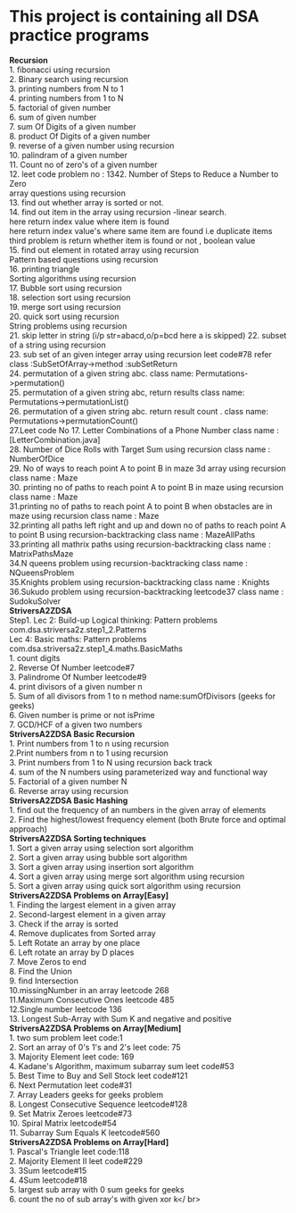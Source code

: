 # This project is containing all DSA practice programs

**Recursion** <br />
         1. fibonacci using recursion <br />
         2. Binary search using recursion <br />
         3. printing numbers from N to 1 <br />
         4. printing numbers from 1 to N <br />
         5. factorial of given number<br />
         6. sum  of given number<br />
         7. sum Of Digits of a given number <br />
         8. product Of Digits of a given number <br />
         9. reverse of a given number using recursion <br />
         10. palindram of a given number <br />
         11. Count no of zero's of a given number <br />
         12. leet code problem no : 1342. Number of Steps to Reduce a Number to Zero  <br />
         array questions using recursion <br />
         13. find out whether array is sorted or not. <br />
         14. find out item in the  array using recursion -linear search.<br />
             here return index value where item is found<br />
             here return index value's  where same item are found i.e duplicate items<br />
             third problem is return whether item is found or not , boolean value <br />
         15. find out element in rotated array using recursion <br />
         Pattern based questions using recursion <br />
         16. printing triangle <br />
         Sorting algorithms using recursion <br />
         17. Bubble sort using recursion <br />
         18. selection sort using recursion  <br />
         19. merge sort using recursion  <br />
         20. quick sort using recursion  <br />
         String problems using recursion <br />
         21. skip letter in string (i/p str=abacd,o/p=bcd here a is skipped)
         22. subset of a string using recursion<br />
         23. sub set of an given integer array using recursion leet code#78 refer class :SubSetOfArray->method :subSetReturn<br />
         24. permutation of a given string abc. class name: Permutations->permutation()<br />
         25. permutation of a given string abc, return results class name: Permutations->permutationList()<br />
         26. permutation of a given string abc. return result count . class name: Permutations->permutationCount()<br />
         27.Leet code No 17. Letter Combinations of a Phone Number class name :[LetterCombination.java]<br />
         28. Number of Dice Rolls with Target Sum using recursion class name : NumberOfDice <br />
         29. No of ways to reach point A to point B in maze 3d array using recursion class name : Maze <br />
         30. printing no of paths to reach  point A to point B in maze  using recursion class name : Maze <br />
         31.printing no of paths to reach  point A to point B when obstacles are in maze  using recursion class name : Maze <br />
         32.printing all paths left right and up and down no of paths to reach  point A to point B  using recursion-backtracking class name : MazeAllPaths <br />
         33.printing all mathrix paths using recursion-backtracking class name : MatrixPathsMaze <br />
         34.N queens problem using recursion-backtracking class name : NQueensProblem <br />
         35.Knights problem using recursion-backtracking class name : Knights <br />
         36.Sukudo problem using recursion-backtracking leetcode37 class name : SudokuSolver <br />
**StriversA2ZDSA** <br />
Step1. Lec 2: Build-up Logical thinking: Pattern problems com.dsa.striversa2z.step1_2.Patterns<br />
       Lec 4: Basic maths: Pattern problems com.dsa.striversa2z.step1_4.maths.BasicMaths<br />
             1. count digits <br />
             2. Reverse Of Number leetcode#7 <br />
             3. Palindrome Of Number leetcode#9 <br />
             4. print divisors of a given number n <br />
             5. Sum of all divisors from 1 to n method name:sumOfDivisors (geeks for geeks)<br />
             6. Given number is prime or not isPrime <br />
             7. GCD/HCF of a given two numbers <br />
**StriversA2ZDSA Basic Recursion** <br />
             1. Print numbers from 1 to n using recursion <br />
             2.Print numbers from n to 1 using recursion <br />
             3. Print numbers from 1 to N using recursion back track <br />
             4. sum of the N numbers using parameterized way and functional way  <br />
             5. Factorial of a given number  N  <br />
             6. Reverse array using recursion  <br />
**StriversA2ZDSA Basic Hashing** <br />
             1. find out the frequency of an numbers in the given array of elements <br />
             2. Find the highest/lowest frequency element (both Brute force and optimal  approach) <br />
**StriversA2ZDSA Sorting techniques** <br />
             1. Sort a given array using selection sort algorithm <br />
             2. Sort a given array using bubble sort algorithm <br />
             3. Sort a given array using insertion sort algorithm <br />
             4. Sort a given array using merge sort algorithm using recursion <br />
             5. Sort a given array using quick sort algorithm using recursion <br />
**StriversA2ZDSA Problems on Array[Easy]** <br />
             1. Finding the largest element in a given array <br />
             2. Second-largest element in a given  array <br />
             3. Check if the array is sorted <br />
             4. Remove duplicates from Sorted array <br />
             5. Left Rotate an array by one place <br />
             6. Left rotate an array by D places <br />
             7. Move Zeros to end <br />
             8. Find the Union <br />
             9. find Intersection<br />
             10.missingNumber in an array leetcode 268 <br />
             11.Maximum Consecutive Ones leetcode 485 <br />
             12.Single number leetcode 136 <br />
             13. Longest Sub-Array with Sum K and negative and positive <br />
**StriversA2ZDSA Problems on Array[Medium]** <br />
            1. two sum problem leet code:1 <br />
            2. Sort an array of 0's 1's and 2's leet code: 75<br />
            3. Majority Element leet code: 169 <br />
            4. Kadane's Algorithm, maximum subarray sum leet code#53<br />
            5. Best Time to Buy and Sell Stock leet code#121<br />
            6. Next Permutation leet code#31<br />
            7. Array Leaders geeks for geeks problem<br />
            8. Longest Consecutive Sequence leetcode#128<br />
            9. Set Matrix Zeroes leetcode#73<br />
            10. Spiral Matrix leetcode#54<br />
            11. Subarray Sum Equals K leetcode#560 <br />
**StriversA2ZDSA Problems on Array[Hard]** <br />
            1. Pascal's Triangle leet code:118 <br />
            2. Majority Element II leet code#229 <br />
            3. 3Sum leetcode#15 <br />
            4. 4Sum leetcode#18 <br />
            5. largest sub array with 0 sum geeks for geeks </br>
            6. count the no of sub array's with given xor k</ br>





























         


         

     


         
   